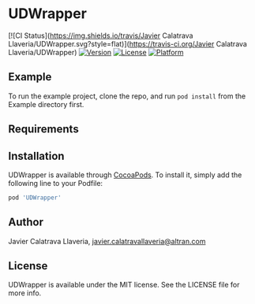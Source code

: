 # UDWrapper

[![CI Status](https://img.shields.io/travis/Javier Calatrava Llaveria/UDWrapper.svg?style=flat)](https://travis-ci.org/Javier Calatrava Llaveria/UDWrapper)
[![Version](https://img.shields.io/cocoapods/v/UDWrapper.svg?style=flat)](https://cocoapods.org/pods/UDWrapper)
[![License](https://img.shields.io/cocoapods/l/UDWrapper.svg?style=flat)](https://cocoapods.org/pods/UDWrapper)
[![Platform](https://img.shields.io/cocoapods/p/UDWrapper.svg?style=flat)](https://cocoapods.org/pods/UDWrapper)

## Example

To run the example project, clone the repo, and run `pod install` from the Example directory first.

## Requirements

## Installation

UDWrapper is available through [CocoaPods](https://cocoapods.org). To install
it, simply add the following line to your Podfile:

```ruby
pod 'UDWrapper'
```

## Author

Javier Calatrava Llaveria, javier.calatravallaveria@altran.com

## License

UDWrapper is available under the MIT license. See the LICENSE file for more info.
